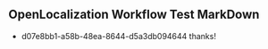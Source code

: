 ## OpenLocalization Workflow Test MarkDown
* d07e8bb1-a58b-48ea-8644-d5a3db094644 thanks!

<!--HONumber=Jul16_HO5-->


